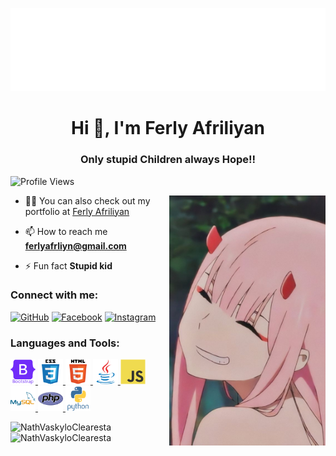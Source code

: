 ![readmebox](https://github.com/NathVaskyloClearesta/NathVaskyloClearesta/blob/main/asset/readmebox.svg)

<h1 align="center">Hi 👋, I'm Ferly Afriliyan</h1>
<h3 align="center"> Only stupid Children always Hope!!</h3>

![Profile Views](https://komarev.com/ghpvc/?username=NathVaskyloClearesta&label=Profile+Views&style=flat-square&color=blue)

<img align="right" alt="Coding" width="250" height="400" src="asset/my_picture.jpg">

- 👨‍💻 You can also check out my portfolio at [Ferly Afriliyan](https://ferlyafriliyan.vercel.app/)

- 📫 How to reach me **ferlyafrliyn@gmail.com**

- ⚡ Fun fact **Stupid kid**

<h3 align="left">Connect with me:</h3>
<p align="left">

[![GitHub](https://img.shields.io/badge/GitHub-Profile-blue?style=for-the-badge&logo=github)](https://github.com/NathVaskyloClearesta)
[![Facebook](https://img.shields.io/badge/Facebook-Profile-blue?style=for-the-badge&logo=facebook)](https://www.facebook.com/freya.xyz)
[![Instagram](https://img.shields.io/badge/Instagram-Profile-blue?style=for-the-badge&logo=instagram)](https://www.instagram.com/__y.zxekii)


</p>

<h3 align="left">Languages and Tools:</h3>
<p align="left">
    <a href="https://getbootstrap.com" target="_blank" rel="noreferrer">
        <img src="https://raw.githubusercontent.com/devicons/devicon/master/icons/bootstrap/bootstrap-plain-wordmark.svg" alt="bootstrap" width="40" height="40"/>
    </a>
    <a href="https://www.w3schools.com/css/" target="_blank" rel="noreferrer">
        <img src="https://raw.githubusercontent.com/devicons/devicon/master/icons/css3/css3-original-wordmark.svg" alt="css3" width="40" height="40"/>
    </a>
    <a href="https://www.w3.org/html/" target="_blank" rel="noreferrer">
        <img src="https://raw.githubusercontent.com/devicons/devicon/master/icons/html5/html5-original-wordmark.svg" alt="html5" width="40" height="40"/>
    </a>
    <a href="https://www.java.com" target="_blank" rel="noreferrer">
        <img src="https://raw.githubusercontent.com/devicons/devicon/master/icons/java/java-original.svg" alt="java" width="40" height="40"/>
    </a>
    <a href="https://developer.mozilla.org/en-US/docs/Web/JavaScript" target="_blank" rel="noreferrer">
        <img src="https://raw.githubusercontent.com/devicons/devicon/master/icons/javascript/javascript-original.svg" alt="javascript" width="40" height="40"/>
    </a>
    <a href="https://www.mysql.com/" target="_blank" rel="noreferrer">
        <img src="https://raw.githubusercontent.com/devicons/devicon/master/icons/mysql/mysql-original-wordmark.svg" alt="mysql" width="40" height="40"/>
    </a>
    <a href="https://www.php.net" target="_blank" rel="noreferrer">
        <img src="https://raw.githubusercontent.com/devicons/devicon/master/icons/php/php-original.svg" alt="php" width="40" height="40"/>
    </a>
    <a href="https://www.python.org/" target="_blank" rel="noreferrer">
        <img src="https://raw.githubusercontent.com/devicons/devicon/master/icons/python/python-original-wordmark.svg" alt="python" width="40" height="40"/>
    </a>
</p>

<p><img align="left" src="https://github-readme-stats.vercel.app/api/top-langs?username=NathVaskyloClearesta&show_icons=true&locale=en&layout=compact" alt="NathVaskyloClearesta" /></p>
<p>&nbsp;<img align="left" src="https://github-readme-stats.vercel.app/api?username=NathVaskyloClearesta&show_icons=true&locale=en" alt="NathVaskyloClearesta" /></p>
